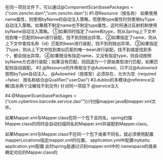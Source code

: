 在同一项目文件下，可以通过@ComponentScan(basePackages = {"com.zenchn.dam","com.zenchn.dam"})
#1.@Resource（按名称）
如果使用name属性，则使用byName的自动注入策略，而使用type属性时则使用byType自动注入策略。如果既不制定name也不制定type属性，这时将通过反射机制使用byName自动注入策略。
①如果同时指定了name和type，则从Spring上下文中找到唯一匹配的bean进行装配，找不到则抛出异常。
②如果指定了name，则从上下文中查找名称（id）匹配的bean进行装配，找不到则抛出异常。
③如果指定了type，则从上下文中找到类似匹配的唯一bean进行装配，找不到或是找到多个，都会抛出异常。
④如果既没有指定name，又没有指定type，则自动按照byName方式进行装配；如果没有匹配，则回退为一个原始类型进行匹配，如果匹配则自动装配。
#2.@Resource的作用相当于@Autowired，只不过@Autowired按照byType自动注入。
@Autowired（按类型）必须存在，允许为空（required =false）
按名称结合@Qualifier("userDao")
#3.dubbo的多模块@reference注解(其余两个注解找不到文件)
针对同一项目下 @service注入

#4.@MapperScan(basePackages = {“com.cybertron.barcode.service.dao”“})//扫描mapper.java和mapper.xml文件。

如果Mapper.xml与Mapper.class在同一个包下且同名，spring扫描Mapper.class的同时会自动扫描同名的Mapper.xml并装配到Mapper.class。

如果Mapper.xml与Mapper.class不在同一个包下或者不同名，就必须使用配置mapperLocations指定mapper.xml的位置。 
application.yml中配置mybatis: 
application.yml配置 
此时spring是通过识别mapper.xml中的 namespace的值来确定对应的Mapper.class的
